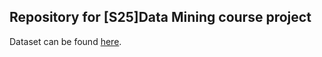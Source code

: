 ## Repository for [S25]Data Mining course project

Dataset can be found [here](https://www.kaggle.com/datasets/Cornell-University/arxiv/data).
